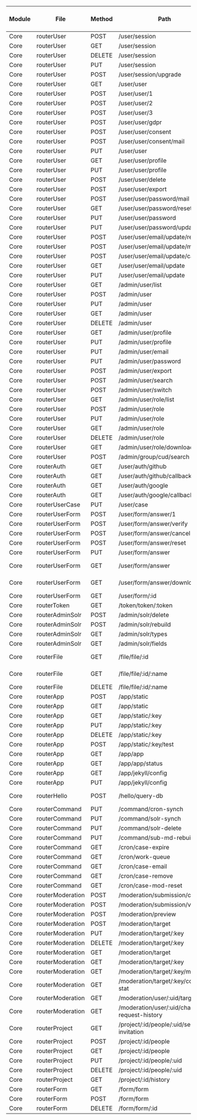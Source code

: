 | Module | File | Method | Path | anonymous | authenticated| administrator | operator | form administrator | P-admin | P-owner | P-operator | P-requisitioner | P-administrator | P-accessioners | P-lab user | P-signout | Comment |
|---|---|---|---|---|---|---|---|---|---|---|---|---|---|---|---|---|---|
|Core | routerUser | POST | /user/session | Y |
|Core | routerUser | GET | /user/session | Y |
|Core | routerUser | DELETE | /user/session | Y |
|Core | routerUser | PUT | /user/session | N | Y |
|Core | routerUser | POST | /user/session/upgrade | N | Y |
|Core | routerUser | GET | /user/user | Y |
|Core | routerUser | POST | /user/user/1 | Y |
|Core | routerUser | POST | /user/user/2 | Y |
|Core | routerUser | POST | /user/user/3 | Y |
|Core | routerUser | POST | /user/user/gdpr | N | Y |
|Core | routerUser | POST | /user/user/consent | N | Y |
|Core | routerUser | POST | /user/user/consent/mail | N | Y |
|Core | routerUser | PUT | /user/user | N | Y |
|Core | routerUser | GET | /user/user/profile | N | Y |
|Core | routerUser | PUT | /user/user/profile | N | Y |
|Core | routerUser | POST | /user/user/delete | N | Y |
|Core | routerUser | POST | /user/user/export | N | Y |
|Core | routerUser | POST | /user/user/password/mail | N | Y |
|Core | routerUser | GET | /user/user/password/reset | N | Y |
|Core | routerUser | PUT | /user/user/password | N | Y |
|Core | routerUser | PUT | /user/user/password/update | N | Y |
|Core | routerUser | POST | /user/user/email/update/request | N | Y |
|Core | routerUser | POST | /user/user/email/update/mail | N | Y |
|Core | routerUser | POST | /user/user/email/update/cancel | N | Y |
|Core | routerUser | GET | /user/user/email/update | N | Y |
|Core | routerUser | PUT | /user/user/email/update | N | Y |
|Core | routerUser | GET | /admin/user/list | N | N | Y | N | N | N/A | N/A | N/A | N/A | N/A | N/A | N/A | N/A |
|Core | routerUser | POST | /admin/user | N | N | Y | N | N | N/A | N/A | N/A | N/A | N/A | N/A | N/A | N/A |
|Core | routerUser | PUT | /admin/user | N | N | Y | N | N | N/A | N/A | N/A | N/A | N/A | N/A | N/A | N/A |
|Core | routerUser | GET | /admin/user | N | N | Y | N | N | N/A | N/A | N/A | N/A | N/A | N/A | N/A | N/A |
|Core | routerUser | DELETE | /admin/user | N | N | Y | N | N | N/A | N/A | N/A | N/A | N/A | N/A | N/A | N/A |
|Core | routerUser | GET | /admin/user/profile | N | N | Y | Y | N | N/A | N/A | N/A | N/A | N/A | N/A | N/A | N/A |
|Core | routerUser | PUT | /admin/user/profile | N | N | Y | Y | N | N/A | N/A | N/A | N/A | N/A | N/A | N/A | N/A |
|Core | routerUser | PUT | /admin/user/email | N | N | Y | N | N | N/A | N/A | N/A | N/A | N/A | N/A | N/A | N/A |
|Core | routerUser | PUT | /admin/user/password | N | N | Y | N | N | N/A | N/A | N/A | N/A | N/A | N/A | N/A | N/A |
|Core | routerUser | POST | /admin/user/export | N | N | Y | N | N | N/A | N/A | N/A | N/A | N/A | N/A | N/A | N/A |
|Core | routerUser | POST | /admin/user/search | N | N | Y | N | N | N/A | N/A | N/A | N/A | N/A | N/A | N/A | N/A |
|Core | routerUser | POST | /admin/user/switch | N | N | Y | N | N | N/A | N/A | N/A | N/A | N/A | N/A | N/A | N/A |
|Core | routerUser | GET | /admin/user/role/list | N | N | Y | N | N | N/A | N/A | N/A | N/A | N/A | N/A | N/A | N/A |
|Core | routerUser | POST | /admin/user/role | N | N | Y | N | N | N/A | N/A | N/A | N/A | N/A | N/A | N/A | N/A |
|Core | routerUser | PUT | /admin/user/role | N | N | Y | N | N | N/A | N/A | N/A | N/A | N/A | N/A | N/A | N/A |
|Core | routerUser | GET | /admin/user/role | N | N | Y | N | N | N/A | N/A | N/A | N/A | N/A | N/A | N/A | N/A |
|Core | routerUser | DELETE | /admin/user/role | N | N | Y | N | N | N/A | N/A | N/A | N/A | N/A | N/A | N/A | N/A |
|Core | routerUser | GET | /admin/user/role/download | N | N | Y | N | N | N/A | N/A | N/A | N/A | N/A | N/A | N/A | N/A |
|Core | routerUser | POST | /admin/group/cud/search | N | N | Y | N | N | N/A | N/A | N/A | N/A | N/A | N/A | N/A | N/A |
|Core | routerAuth | GET | /user/auth/github | Y | | | | | | | | | | | | | for oauth |
|Core | routerAuth | GET | /user/auth/github/callback | Y | | | | | | | | | | | | | for oauth |
|Core | routerAuth | GET | /user/auth/google | Y | | | | | | | | | | | | | for oauth |
|Core | routerAuth | GET | /user/auth/google/callback | Y | | | | | | | | | | | | | for oauth |
|Core | routerUserCase | PUT | /user/case | N | Y |
|Core | routerUserForm | POST | /user/form/answer/1 | Y |
|Core | routerUserForm | POST | /user/form/answer/verify | Y |
|Core | routerUserForm | POST | /user/form/answer/cancel | Y |
|Core | routerUserForm | POST | /user/form/answer/reset | N | Y |
|Core | routerUserForm | PUT | /user/form/answer | N | Y |
|Core | routerUserForm | GET | /user/form/answer | Y | | | | | | | | | | | | | check section permisson configure |
|Core | routerUserForm | GET | /user/form/answer/download | N | Y | | | | | | | | | | | | check section permisson configure |
|Core | routerUserForm | GET | /user/form/:id | Y |
|Core | routerToken | GET | /token/token/:token | Y |
|Core | routerAdminSolr | POST | /admin/solr/delete | N | N | Y | Y | N | N/A | N/A | N/A | N/A | N/A | N/A | N/A | N/A |
|Core | routerAdminSolr | POST | /admin/solr/rebuild | N | N | Y | Y | N | N/A | N/A | N/A | N/A | N/A | N/A | N/A | N/A |
|Core | routerAdminSolr | GET | /admin/solr/types | N | N | Y | Y | N | N/A | N/A | N/A | N/A | N/A | N/A | N/A | N/A |
|Core | routerAdminSolr | GET | /admin/solr/fields | N | N | Y | Y | N | N/A | N/A | N/A | N/A | N/A | N/A | N/A | N/A |
|Core | routerFile | GET | /file/file/:id | Y | | | | | | | | | | | | | check file path is public/private/system |
|Core | routerFile | GET | /file/file/:id/:name | Y | | | | | | | | | | | | | check file path is public/private/system |
|Core | routerFile | DELETE | /file/file/:id/:name | N | Y | | | | | | | | | | | | check file owner |
|Core | routerApp | POST | /app/static | N | N | Y | N | N | | | | | | | | | |
|Core | routerApp | GET | /app/static | N | Y | | | | | | | | | | | | |
|Core | routerApp | GET | /app/static/:key | N | Y | | | | | | | | | | | | |
|Core | routerApp | PUT | /app/static/:key | N | N | Y | N | N | | | | | | | | | |
|Core | routerApp | DELETE | /app/static/:key | N | N | Y | N | N | | | | | | | | | |
|Core | routerApp | POST | /app/static/:key/test | N | N | Y | N | N | | | | | | | | | |
|Core | routerApp | GET | /app/app | Y | | | | | | | | | | | | | |
|Core | routerApp | GET | /app/app/status | N | N | Y | N | N | | | | | | | | | |
|Core | routerApp | GET | /app/jekyll/config | N | N | Y | Y | N | | | | | | | | | |
|Core | routerApp | PUT | /app/jekyll/config | N | N | Y | N | N | | | | | | | | | |
|Core | routerHello | POST | /hello/query-db | Y | | | | | | | | | | | | | used for auto-teting. disable by default |
|Core | routerCommand | PUT | /command/cron-synch | Y | | | | | | | | | | | | | check api secret |
|Core | routerCommand | PUT | /command/solr-synch | Y | | | | | | | | | | | | | check api secret |
|Core | routerCommand | PUT | /command/solr-delete | Y | | | | | | | | | | | | | check api secret |
|Core | routerCommand | PUT | /command/sub-md-rebuild | Y | | | | | | | | | | | | | check api secret |
|Core | routerCommand | GET | /cron/case-expire | Y |
|Core | routerCommand | GET | /cron/work-queue | Y |
|Core | routerCommand | GET | /cron/case-email | Y |
|Core | routerCommand | GET | /cron/case-remove | Y |
|Core | routerCommand | GET | /cron/case-mod-reset | Y |
|Core | routerModeration | POST | /moderation/submission/create | N | Y | | | | | | | | | | | | check crowd groups |
|Core | routerModeration | POST | /moderation/submission/validate | N | Y | | | | | | | | | | | | |
|Core | routerModeration | POST | /moderation/preview | N | Y | | | | | | | | | | | | |
|Core | routerModeration | POST | /moderation/target | N | Y | | | | | | | | | | | | |
|Core | routerModeration | PUT | /moderation/target/:key | N | Y | | | | | | | | | | | | |
|Core | routerModeration | DELETE | /moderation/target/:key | N | Y | | | | | | | | | | | | |
|Core | routerModeration | GET | /moderation/target | N | Y | | | | | | | | | | | | |
|Core | routerModeration | GET | /moderation/target/:key | N | Y | | | | | | | | | | | | |
|Core | routerModeration | GET | /moderation/target/:key/member | N | Y | | | | | | | | | | | | |
|Core | routerModeration | GET | /moderation/target/:key/content-stat | N | Y | | | | | | | | | | | | |
|Core | routerModeration | GET | /moderation/user/:uid/target | N | Y | | | | | | | | | | | | |
|Core | routerModeration | GET | /moderation/user/:uid/change-request-history | N | Y | | | | | | | | | | | | |
|Core | routerProject | GET | /project/:id/people/:uid/send-invitation | N | N | Y | Y | Y | Y | N | N | ACL | ACL | ACL | ACL | ACL | |
|Core | routerProject | POST | /project/:id/people | N | N | Y | Y | Y | Y | N | N | ACL | ACL | ACL | ACL | ACL | |
|Core | routerProject | GET | /project/:id/people | N | N | Y | Y | Y | Y | N | N | ACL | ACL | ACL | ACL | ACL | |
|Core | routerProject | PUT | /project/:id/people/:uid | N | N | Y | Y | Y | Y | N | N | ACL | ACL | ACL | ACL | ACL | |
|Core | routerProject | DELETE | /project/:id/people/:uid | N | N | Y | Y | Y | Y | N | N | ACL | ACL | ACL | ACL | ACL | |
|Core | routerProject | GET | /project/:id/history | N | N | Y | Y | Y | Y | N | N | ACL | ACL | ACL | ACL | ACL | |
|Core | routerForm | GET | /form/form | Y |
|Core | routerForm | POST | /form/form | N | N | Y | Y | Y | N | N | N | N | N | N | N | N | |
|Core | routerForm | DELETE | /form/form/:id | N | N | Y | Y | Y | Y | N | N | ACL | ACL | ACL | ACL | ACL | |


